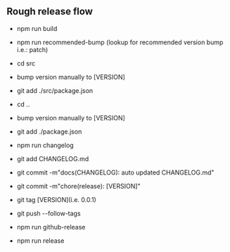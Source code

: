 ## Rough release flow

- npm run build
- npm run recommended-bump (lookup for recommended version bump i.e.: patch)
- cd src
- bump version manually to [VERSION]
- git add ./src/package.json
- cd ..
- bump version manually to [VERSION]
- git add ./package.json

- npm run changelog
- git add CHANGELOG.md
- git commit -m"docs(CHANGELOG): auto updated CHANGELOG.md"

- git commit -m"chore(release): [VERSION]"
- git tag [VERSION](i.e. 0.0.1)

- git push --follow-tags
- npm run github-release
- npm run release